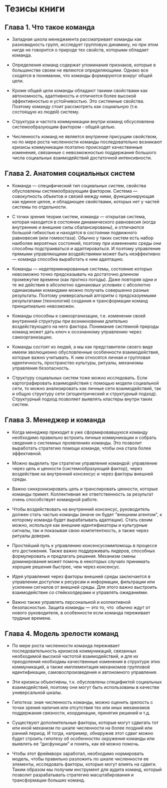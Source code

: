 # Тезисы книги

## Глава 1. Что такое команда

- Западная школа менеджмента рассматривает команды как разновидность групп, исследует групповую динамику, но при этом нигде не говорится о природе тех свойств, которыми обладает команда.

- Определения команд содержат упоминания признаков, которые в большинстве своем не являются определяющими. Однако все сходятся в понимании, что команды формируются вокруг общей цели.

- Кроме общей цели команды обладают такими свойствами как автономность, адаптивность и отличются более высокой эффективностью и устойчивостью. Это системные свойства. Поэтому команду стоит рассмотреть как социальную (т.е. состоящую из людей) систему.

- Структура и частота коммуникации внутри команд обсусловлена системообразующим фактором - общей целью.

- Численность команд не является внутренне присущим свойством, но по мере роста численности команды последовательно возникают кризисы коммуникации поэтапно происходят качественные изменения, связанные с невозможностью поддержания большого числа социальных взаимодействий достаточной интенсивности.

## Глава 2. Анатомия социальных систем

- Команда — специфический тип социальных систем, свойства обусловлены системообразующим фактором. Система — совокупность объектов и связей между ними, функционирующая как единое целое, и обладающее свойствами, которых нет у частей системы по отдельности.

- С точки зрения теории систем, команда — открытая система, которая находится в состоянии динамического равновесия (когда внутренние и внешние силы сбалансированы), и отличаются большой гибкостью и находятся в состоянии подвижного равновесия (или гомеостаза). Обычно у таких систем есть набор наиболее вероятных состояний, поэтому при изменениях среды они способны подстраиваться и адаптироваться. И поэтому управление прямыми управляющими воздействиями может быть неэффективно — команда способна выработать к ним адаптацию.

- Команды — недетерминированные системы, состояние которых невозможно точно предсказывать на достаточно длинном промежутке времени (как прогноз погоды). Даже повторяя одни и те же действия в абсолютно одинаковых условиях с абсолютно одинаковыми командами можно получать совершенно разные результаты. Поэтому универсальный алгоритм с предсказуемыми результатами (технология) создания и трансформации команд принципиально невозможен.

- Команды способны к самоорганизации, т.е. изменении своей внутренней структуры при возникновении длительно воздействующего на него фактора. Понимание системной природы команд может дать ключ к осознанному управлению через самоорганизацию.

- Команды состоят из людей, а мы как представители своего виде имеем эволюционно обусловленные особенности взаимодействия, которые важно учитывать. К ним относятся личная и групповая идентичность, пространство культуры, ритуалы, механизмы управления безопасность.

- Структуру социальных систем тоже можно исследовать. Если картографировать взаимодействия с помощью модели социальной сети, то можно анализировать как личные сети взаимодействий, так и общую структуру сети (эгоцентрический и структурный подход). Структурный подход позволяет выявлять кластеры внутри таких систем.

## Глава 3. Менеджер и команда

- Когда менеджер приходит в уже сформировавшуюся команду необходимо правильно встроить личные коммуникации и собрать сведения о системных проявлениях команды. Это позволит выработать стратегию помощи команде, чтобы она стала более эффективной.

- Можно выделить три стратегии управления командой: управление через цель и ценности (системообразующий фактор), через воздействие на внутренний консенсус и через факторы внешней среды.

- Важно синхронизировать цель и транслировать ценности, которые команды примет. Коллективная же ответственность за результат очень способствует командной работе.

- Чтобы воздействовать на внутренний консенсус, руководитель должен стать частью команды (иначе он будет "внешним агентом", к которому команда будет вырабатывать адаптации). Стать своим можно, используя как внешние идентификаторы и культурные сигналы, так и показывая свою компетентность, а также через ритуалы доверия.

- Простейший путь к управлению консенсусоммпомощь в процессе его достижения. Также важно поддерживать лидеров, способных формулировать и предлагать решения. Механизм смены доминирования может помочь в некоторых случаях принимать хорошие решения быстрее, чем через консенсус.

- Идея управления через факторы внешней среды заключается в управлении доступом к ресурсам и информации, фильтрации или усилении сигналов от внешней среды. Для этого важно выстроить взаимодействие со стейкхолдерами и управлять ожиданиями.

- Важно также управлять персональной и коллективной безопасностью. Защита команды — это то, что  обычно ждут от нового руководителя, в особенности если команда переживает трудные времена.

## Глава 4. Модель зрелости команд

- По мере роста численности команда переживает последовательность кризисов коммуникаций, связанных необходимой высокой частотой взаимодействий, и для их преодоления необходмы качественные изменения в структуре этих коммуникаций, а также имплементация механизмов групповой идентификации, самовоспроизведения и автономного управления.

- Эти кризисы объективны, т.к. обусловлены спецификтой социальных взаимодействий, поэтому они могут быть использованы в качестве универсальной шкалы.

- Гипотеза: зная численность команды, можно оценить зрелость с точки зрения наличия или отсутствия тех или иных механизмов поддержания связности, координации, принятия решений и т.д.

- Существуют дополнительные факторы, которые могут сдвигать тот или иной механизм по шкале численности на более поздний или ранний период. И тогда, например, обнаружив этот сдвиг можно будет строить гипотезу об особенностях окружения команды или выявлять ее “дисфункции” и понять, как ей можно помочь.

- Чтобы этот фреймворк заработал, необходимо нормировать модель, чтобы правильно разложить по шкале численности ее элементы, исследовать факторы, которые могут влиять на сдвиги. Таким образом мы получим инструмент для аудита команд, который позволит разрабатывать стратегию масштабирования и трансформации больших команд.
